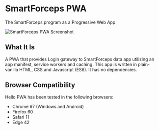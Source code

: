 # SmartForceps PWA
The SmartForceps program as a Progressive Web App

![SmartForceps PWA Screenshot](./screenshot.jpg "SmartForceps PWA Screenshot")

## What It Is

A PWA that provides Login gateway to SmartForceps data app utilizing an app manifest, service workers and caching. This app is written in plain-vanilla HTML, CSS and Javascript (ES6). It has no dependencies.

## Browser Compatibility

Hello PWA has been tested in the following browsers:

* Chrome 67 (Windows and Android)
* Firefox 60
* Safari 11
* Edge 42
